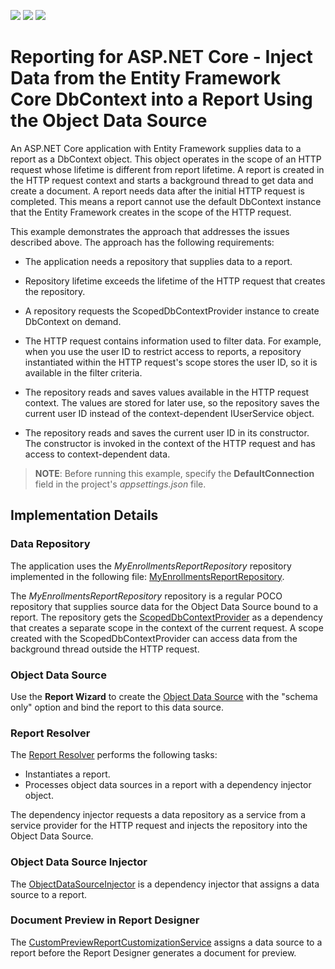 <!-- default badges list -->
![](https://img.shields.io/endpoint?url=https://codecentral.devexpress.com/api/v1/VersionRange/258774657/2023.2)
[![](https://img.shields.io/badge/Open_in_DevExpress_Support_Center-FF7200?style=flat-square&logo=DevExpress&logoColor=white)](https://supportcenter.devexpress.com/ticket/details/T883610)
[![](https://img.shields.io/badge/📖_How_to_use_DevExpress_Examples-e9f6fc?style=flat-square)](https://docs.devexpress.com/GeneralInformation/403183)
<!-- default badges end -->
# Reporting for ASP.NET Core - Inject Data from the Entity Framework Core DbContext into a Report Using the Object Data Source

An ASP.NET Core application with Entity Framework supplies data to a report as a DbContext object. This object operates in the scope of an HTTP request whose lifetime is different from report lifetime. A report is created in the HTTP request context and starts a background thread to get data and create a document. A report needs data after the initial HTTP request is completed. This means a report cannot use the default DbContext instance that the Entity Framework creates in the scope of the HTTP request.

This example demonstrates the approach that addresses the issues described above. The approach has the following requirements:

- The application needs a repository that supplies data to a report.

- Repository lifetime exceeds the lifetime of the HTTP request that creates the repository.

- A repository requests the ScopedDbContextProvider instance to create DbContext on demand.

- The HTTP request contains information used to filter data. For example, when you use the user ID to restrict access to reports, a repository instantiated within the HTTP request's scope stores the user ID, so it is available in the filter criteria. 

- The repository reads and saves values available in the HTTP request context. The values are stored for later use, so the repository saves the current user ID instead of the context-dependent IUserService object.

- The repository reads and saves the current user ID in its constructor. The constructor is invoked in the context of the HTTP request and has access to context-dependent data.

> **NOTE**: Before running this example, specify the **DefaultConnection** field in the project's _appsettings.json_ file.

## Implementation Details

### Data Repository

The application uses the *MyEnrollmentsReportRepository* repository implemented in the following file: [MyEnrollmentsReportRepository](CS/xrefcoredemo/Services/MyEnrollmentsReportRepository.cs).

The *MyEnrollmentsReportRepository* repository is a regular POCO repository that supplies source data for the Object Data Source bound to a report. The repository gets the [ScopedDbContextProvider](CS/xrefcoredemo/Services/ScopedDbContextProvider.cs) as a dependency that creates a separate scope in the context of the current request. A scope created with the ScopedDbContextProvider can access data from the background thread outside the HTTP request.

### Object Data Source

Use the **Report Wizard** to create the [Object Data Source](https://docs.devexpress.com/CoreLibraries/DevExpress.DataAccess.ObjectBinding.ObjectDataSource) with the "schema only" option and bind the report to this data source.

### Report Resolver

The [Report Resolver](CS/xrefcoredemo/Services/WebDocumentViewerReportResolver.cs) performs the following tasks:

- Instantiates a report.
- Processes object data sources in a report with a dependency injector object.

The dependency injector requests a data repository as a service from a service provider for the HTTP request and injects the repository into the Object Data Source.

### Object Data Source Injector

The [ObjectDataSourceInjector](CS/xrefcoredemo/Services/ObjectDataSourceInjector.cs) is a dependency injector that assigns a data source to a report.

### Document Preview in Report Designer

The [CustomPreviewReportCustomizationService](CS/xrefcoredemo/Services/CustomPreviewReportCustomizationService.cs) assigns a data source to a report before the Report Designer generates a document for preview.
